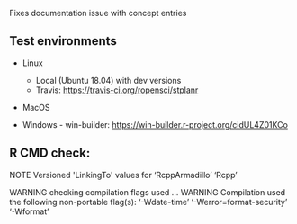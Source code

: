 Fixes documentation issue with concept entries

## Test environments

* Linux
  - Local (Ubuntu 18.04) with dev versions
  - Travis: https://travis-ci.org/ropensci/stplanr
  
* MacOS

* Windows - win-builder: https://win-builder.r-project.org/cidUL4Z01KCo
  
## R CMD check:

NOTE
Versioned 'LinkingTo' values for
  ‘RcppArmadillo’ ‘Rcpp’
  
WARNING
checking compilation flags used ... WARNING
Compilation used the following non-portable flag(s):
  ‘-Wdate-time’ ‘-Werror=format-security’ ‘-Wformat’